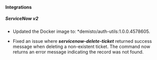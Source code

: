 
#### Integrations

##### ServiceNow v2

- Updated the Docker image to: *demisto/auth-utils:1.0.0.4578605.

- Fixed an issue where ***servicenow-delete-ticket*** returned success message when deleting a non-existent ticket. The command now returns an error message indicating the record was not found.
